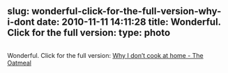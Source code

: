 slug: wonderful-click-for-the-full-version-why-i-dont
date: 2010-11-11 14:11:28
title: Wonderful. Click for the full version: 
type: photo
---

<a href="http://theoatmeal.com/comics/cook_home"><img src="{{@asset.url swerner/tumblr/2010-11-11-wonderful-click-for-the-full-version-why-i-dont-3f5dd22fb2.png}}" alt=""/></a>

Wonderful. Click for the full version: [Why I don’t cook at home - The Oatmeal](http://theoatmeal.com/comics/cook_home)
